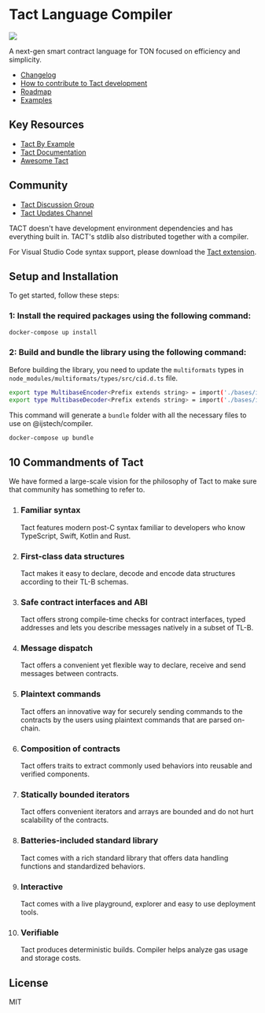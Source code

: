 # Tact Language Compiler

<img src="https://raw.githubusercontent.com/tact-lang/tact-docs/main/public/banner.jpeg">

A next-gen smart contract language for TON focused on efficiency and simplicity.

- [Changelog](./CHANGELOG.md)
- [How to contribute to Tact development](./CONTRIBUTING.md)
- [Roadmap](./ROADMAP.md)
- [Examples](./examples/)

## Key Resources

- [Tact By Example](https://tact-by-example.org/00-hello-world)
- [Tact Documentation](https://docs.tact-lang.org)
- [Awesome Tact](https://github.com/tact-lang/awesome-tact)

## Community

- [Tact Discussion Group](https://t.me/tactlang)
- [Tact Updates Channel](https://t.me/tact_kitchen)

TACT doesn't have development environment dependencies and has everything built in. TACT's stdlib also distributed together with a compiler.

For Visual Studio Code syntax support, please download the [Tact extension](https://marketplace.visualstudio.com/items?itemName=KonVik.tact-lang-vscode).

## Setup and Installation

To get started, follow these steps:

### 1: Install the required packages using the following command:

```bash
docker-compose up install
```

### 2: Build and bundle the library using the following command:

Before building the library, you need to update the `multiformats` types in `node_modules/multiformats/types/src/cid.d.ts` file.

```bash
export type MultibaseEncoder<Prefix extends string> = import('./bases/interface').MultibaseEncoder<Prefix>;
export type MultibaseDecoder<Prefix extends string> = import('./bases/interface').MultibaseDecoder<Prefix>;
```

This command will generate a `bundle` folder with all the necessary files to use on @ijstech/compiler.

```bash
docker-compose up bundle
```

## 10 Commandments of Tact

We have formed a large-scale vision for the philosophy of Tact to make sure that community has something to refer to.

1. ### Familiar syntax

   Tact features modern post-C syntax familiar to developers who know TypeScript, Swift, Kotlin and Rust.

2. ### First-class data structures

   Tact makes it easy to declare, decode and encode data structures according to their TL-B schemas.

3. ### Safe contract interfaces and ABI

   Tact offers strong compile-time checks for contract interfaces, typed addresses and lets you describe messages natively in a subset of TL-B.

4. ### Message dispatch

   Tact offers a convenient yet flexible way to declare, receive and send messages between contracts.

5. ### Plaintext commands

   Tact offers an innovative way for securely sending commands to the contracts by the users using plaintext commands that are parsed on-chain.

6. ### Composition of contracts

   Tact offers traits to extract commonly used behaviors into reusable and verified components.

7. ### Statically bounded iterators

   Tact offers convenient iterators and arrays are bounded and do not hurt scalability of the contracts.

8. ### Batteries-included standard library

   Tact comes with a rich standard library that offers data handling functions and standardized behaviors.

9. ### Interactive

   Tact comes with a live playground, explorer and easy to use deployment tools.

10. ### Verifiable

    Tact produces deterministic builds. Compiler helps analyze gas usage and storage costs.

## License

MIT
